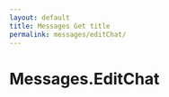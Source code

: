 ```yaml
---
layout: default
title: Messages Get title
permalink: messages/editChat/
---
```

# Messages.EditChat
